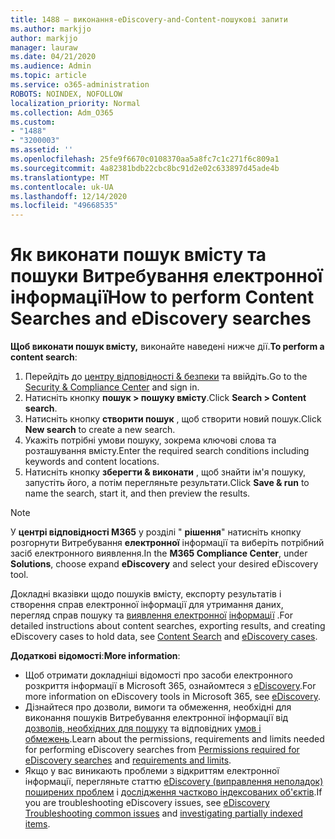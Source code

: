 ```yaml
---
title: 1488 – виконання-eDiscovery-and-Content-пошукові запити
ms.author: markjjo
author: markjjo
manager: lauraw
ms.date: 04/21/2020
ms.audience: Admin
ms.topic: article
ms.service: o365-administration
ROBOTS: NOINDEX, NOFOLLOW
localization_priority: Normal
ms.collection: Adm_O365
ms.custom:
- "1488"
- "3200003"
ms.assetid: ''
ms.openlocfilehash: 25fe9f6670c0108370aa5a8fc7c1c271f6c809a1
ms.sourcegitcommit: 4a82381bdb22cbc8bc91d2e02c633897d45ade4b
ms.translationtype: MT
ms.contentlocale: uk-UA
ms.lasthandoff: 12/14/2020
ms.locfileid: "49668535"
---
```

# <a name="how-to-perform-content-searches-and-ediscovery-searches"></a><span data-ttu-id="ad068-102">Як виконати пошук вмісту та пошуки Витребування електронної інформації</span><span class="sxs-lookup"><span data-stu-id="ad068-102">How to perform Content Searches and eDiscovery searches</span></span>

<span data-ttu-id="ad068-103">**Щоб виконати пошук вмісту,** виконайте наведені нижче дії.</span><span class="sxs-lookup"><span data-stu-id="ad068-103">**To perform a content search**:</span></span>

1. <span data-ttu-id="ad068-104">Перейдіть до [центру відповідності & безпеки](https://protection.office.com) та ввійдіть.</span><span class="sxs-lookup"><span data-stu-id="ad068-104">Go to the [Security & Compliance Center](https://protection.office.com) and sign in.</span></span>
2. <span data-ttu-id="ad068-105">Натисніть кнопку **пошук > пошуку вмісту**.</span><span class="sxs-lookup"><span data-stu-id="ad068-105">Click **Search > Content search**.</span></span>
3. <span data-ttu-id="ad068-106">Натисніть кнопку **створити пошук** , щоб створити новий пошук.</span><span class="sxs-lookup"><span data-stu-id="ad068-106">Click **New search** to create a new search.</span></span>
4. <span data-ttu-id="ad068-107">Укажіть потрібні умови пошуку, зокрема ключові слова та розташування вмісту.</span><span class="sxs-lookup"><span data-stu-id="ad068-107">Enter the required search conditions including keywords and content locations.</span></span>
5. <span data-ttu-id="ad068-108">Натисніть кнопку **зберегти & виконати** , щоб знайти ім'я пошуку, запустіть його, а потім перегляньте результати.</span><span class="sxs-lookup"><span data-stu-id="ad068-108">Click **Save & run** to name the search, start it, and then preview the results.</span></span>

> [!NOTE]
> <span data-ttu-id="ad068-109">У **центрі відповідності M365** у розділі " **рішення**" натисніть кнопку розгорнути Витребування **електронної** інформації та виберіть потрібний засіб електронного виявлення.</span><span class="sxs-lookup"><span data-stu-id="ad068-109">In the **M365 Compliance Center**, under **Solutions**, choose expand **eDiscovery** and select your desired eDiscovery tool.</span></span>

<span data-ttu-id="ad068-110">Докладні вказівки щодо пошуків вмісту, експорту результатів і створення справ електронної інформації для утримання даних, перегляд справ пошуку та [виявлення електронної](https://docs.microsoft.com/microsoft-365/compliance/ediscovery-cases) [інформації](https://docs.microsoft.com/microsoft-365/compliance/content-search) .</span><span class="sxs-lookup"><span data-stu-id="ad068-110">For detailed instructions about content searches, exporting results, and creating eDiscovery cases to hold data, see [Content Search](https://docs.microsoft.com/microsoft-365/compliance/content-search) and [eDiscovery cases](https://docs.microsoft.com/microsoft-365/compliance/ediscovery-cases).</span></span>

<span data-ttu-id="ad068-111">**Додаткові відомості**:</span><span class="sxs-lookup"><span data-stu-id="ad068-111">**More information**:</span></span>

- <span data-ttu-id="ad068-112">Щоб отримати докладніші відомості про засоби електронного розкриття інформації в Microsoft 365, ознайомтеся з [eDiscovery](https://docs.microsoft.com/microsoft-365/compliance/ediscovery).</span><span class="sxs-lookup"><span data-stu-id="ad068-112">For more information on eDiscovery tools in Microsoft 365, see [eDiscovery](https://docs.microsoft.com/microsoft-365/compliance/ediscovery).</span></span>
- <span data-ttu-id="ad068-113">Дізнайтеся про дозволи, вимоги та обмеження, необхідні для виконання пошуків Витребування електронної інформації від [дозволів, необхідних для пошуку](https://docs.microsoft.com/microsoft-365/compliance/assign-ediscovery-permissions) та відповідних [умов і обмежень](https://docs.microsoft.com/microsoft-365/compliance/limits-for-content-search).</span><span class="sxs-lookup"><span data-stu-id="ad068-113">Learn about the permissions, requirements and limits needed for performing eDiscovery searches from [Permissions required for eDiscovery searches](https://docs.microsoft.com/microsoft-365/compliance/assign-ediscovery-permissions) and [requirements and limits](https://docs.microsoft.com/microsoft-365/compliance/limits-for-content-search).</span></span>
- <span data-ttu-id="ad068-114">Якщо у вас виникають проблеми з відкриттям електронної інформації, перегляньте статтю [eDiscovery (виправлення неполадок) поширених проблем](https://docs.microsoft.com/microsoft-365/compliance/ediscovery-troubleshooting-common-issues) і [дослідження частково індексованих об'єктів](https://docs.microsoft.com/microsoft-365/compliance/investigating-partially-indexed-items-in-ediscovery).</span><span class="sxs-lookup"><span data-stu-id="ad068-114">If you are troubleshooting eDiscovery issues, see [eDiscovery Troubleshooting common issues](https://docs.microsoft.com/microsoft-365/compliance/ediscovery-troubleshooting-common-issues) and [investigating partially indexed items](https://docs.microsoft.com/microsoft-365/compliance/investigating-partially-indexed-items-in-ediscovery).</span></span>

